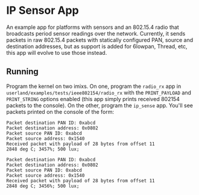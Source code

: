 IP Sensor App
=============

An example app for platforms with sensors and an 802.15.4 radio that broadcasts period sensor readings over the network. Currently, it sends packets in raw 802.15.4 packets with statically configured PAN, source and destination addresses, but as support is added for 6lowpan, Thread, etc, this app will evolve to use those instead.

## Running

Program the kernel on two imixs. On one, program the `radio_rx` app in `userland/examples/tests/ieee802154/radio_rx` with the `PRINT_PAYLOAD` and `PRINT_STRING` options enabled (this app simply prints received 802154 packets to the console). On the other, program the `ip_sense` app. You'll see packets printed on the console of the form:

```
Packet destination PAN ID: 0xabcd                         
Packet destination address: 0x0802                        
Packet source PAN ID: 0xabcd                              
Packet source address: 0x1540                             
Received packet with payload of 28 bytes from offset 11   
2848 deg C; 3457%; 500 lux;                               

Packet destination PAN ID: 0xabcd                         
Packet destination address: 0x0802                        
Packet source PAN ID: 0xabcd                              
Packet source address: 0x1540                             
Received packet with payload of 28 bytes from offset 11   
2848 deg C; 3456%; 500 lux; 
```
